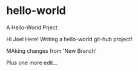# hello-world
A Hello-World Prject

Hi Joel Here!  Writing a hello-world git-hub project!

MAking changes from 'New Branch'

Plus one more edit...
